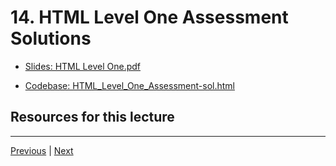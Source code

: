 # 14. HTML Level One Assessment Solutions

-   [Slides: HTML Level One.pdf](https://python-ds.s3.us-west-1.amazonaws.com/Python-and-Django-Full-Stack-Web-Developer-Bootcamp/Resources/HTML+Level+One.pdf)

-   [Codebase: HTML_Level_One_Assessment-sol.html](../../codebase/python-django/HTML_Level_One/HTML_Level_One_Assessment-sol.html)


##  Resources for this lecture




---

[Previous](./13_HTML-Level-One-Assessment-Overview.md) | [Next](./15_HTML-Level-Two-Introduction.md)